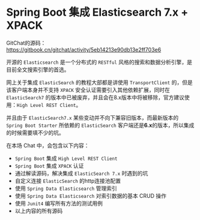 #  Spring Boot 集成 Elasticsearch 7.x + XPACK
GitChat的源码：https://gitbook.cn/gitchat/activity/5eb14213e90db13e2ff703e6



开源的 `Elasticsearch` 是一个分布式的 `RESTful` 风格的搜索和数据分析引擎，是目前全文搜索引擎的首选。

网上关于集成 `ElasticSearch` 的教程大部都是讲使用 `TransportClient` 的，但是该客户端本身并不支持 `XPACK` 安全认证需要引入其他依赖扩展，同时在 `ElasticSearch7` 的版本中已被废弃，并且会在8.x版本中将被移除，官方建议使用：`High Level REST Client`。

并且由于 `ElasticSearch7.x` 某些变动并不向下兼容旧版本，而最新版本的 `Spring Boot Starter` 所依赖的 `ElasticSearch` 客户端还是**6.x**的版本，所以集成的时候需要填不少的坑。

在本场 Chat 中，会包含以下内容：
* `Spring Boot` 集成 `High Level REST Client`
* `Spring Boot` 集成 `XPACK` 认证
* 通过解读源码，解决集成 `ElasticSearch 7.x` 时遇到的坑
* 自定义连接 `ElasticSearch` 的http连接池配置
* 使用 `Spring Data Elasticsearch` 管理索引
* 使用 `Spring Data Elasticsearch` 对索引数据的基本 CRUD 操作
* 使用 `Junit4` 编写所有方法的测试用例
* 以上内容的所有源码

